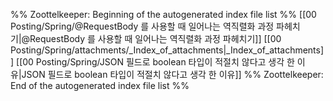 %% Zoottelkeeper: Beginning of the autogenerated index file list  %%
 [[00 Posting/Spring/@RequestBody 를 사용할 때 일어나는 역직렬화 과정 파헤치기|@RequestBody 를 사용할 때 일어나는 역직렬화 과정 파헤치기]]
 [[00 Posting/Spring/attachments/_Index_of_attachments|_Index_of_attachments]]
 [[00 Posting/Spring/JSON 필드로 boolean 타입이 적절치 않다고 생각 한 이유|JSON 필드로 boolean 타입이 적절치 않다고 생각 한 이유]]
%% Zoottelkeeper: End of the autogenerated index file list  %%
